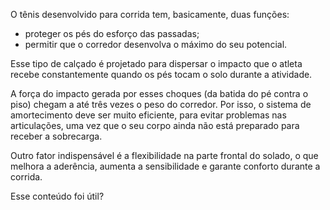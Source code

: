 O tênis desenvolvido para corrida tem, basicamente, duas funções:

- proteger os pés do esforço das passadas;
- permitir que o corredor desenvolva o máximo do seu potencial.

Esse tipo de calçado é projetado para dispersar o impacto que o atleta recebe constantemente quando os pés tocam o solo durante a atividade.

A força do impacto gerada por esses choques (da batida do pé contra o piso) chegam a até três vezes o peso do corredor. Por isso, o sistema de amortecimento deve ser muito eficiente, para evitar problemas nas articulações, uma vez que o seu corpo ainda não está preparado para receber a sobrecarga.

Outro fator indispensável é a flexibilidade na parte frontal do solado, o que melhora a aderência, aumenta a sensibilidade e garante conforto durante a corrida.

Esse conteúdo foi útil?